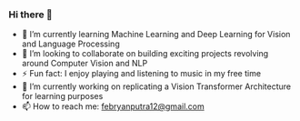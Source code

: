### Hi there 👋


<!-- 🔭 I’m currently working on ...
- 🤔 I’m looking for help with ...
- 💬 Ask me about ...
-->
- 🌱 I’m currently learning Machine Learning and Deep Learning for Vision and Language Processing
- 👯 I’m looking to collaborate on building exciting projects revolving around Computer Vision and NLP
- ⚡ Fun fact: I enjoy playing and listening to music in my free time
-  🔭 I’m currently working on replicating a Vision Transformer Architecture for learning purposes
-  📫 How to reach me: febryanputra12@gmail.com
